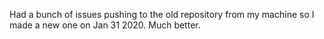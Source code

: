 Had a bunch of issues pushing to the old repository from my machine so I made a new one on Jan 31 2020. Much better.
